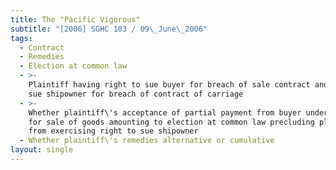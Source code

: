 ```yaml
---
title: The "Pacific Vigorous"
subtitle: "[2006] SGHC 103 / 09\_June\_2006"
tags:
  - Contract
  - Remedies
  - Election at common law
  - >-
    Plaintiff having right to sue buyer for breach of sale contract and right to
    sue shipowner for breach of contract of carriage
  - >-
    Whether plaintiff\'s acceptance of partial payment from buyer under contract
    for sale of goods amounting to election at common law precluding plaintiff
    from exercising right to sue shipowner
  - Whether plaintiff\'s remedies alternative or cumulative
layout: single
---
```


